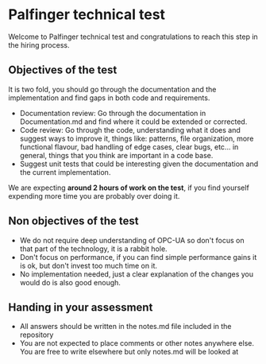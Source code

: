 # Palfinger technical test

Welcome to Palfinger technical test and congratulations to reach this step in the hiring process.

## Objectives of the test

It is two fold, you should go through the documentation and the implementation and find gaps in both code and requirements.

- Documentation review: Go through the documentation in Documentation.md and find where it could be extended or corrected.
- Code review: Go through the code, understanding what it does and suggest ways to improve it, things like: patterns, file organization, more functional flavour, bad handling of edge cases, clear bugs, etc... in general, things that you think are important in a code base.
- Suggest unit tests that could be interesting given the documentation and the current implementation.

We are expecting **around 2 hours of work on the test**, if you find yourself expending more time you are probably over doing it.

## Non objectives of the test

- We do not require deep understanding of OPC-UA so don't focus on that part of the technology, it is a rabbit hole.
- Don't focus on performance, if you can find simple performance gains it is ok, but don't invest too much time on it.
- No implementation needed, just a clear explanation of the changes you would do is also good enough.

## Handing in your assessment

- All answers should be written in the notes.md file included in the repository
- You are not expected to place comments or other notes anywhere else. You are free to write elsewhere but only notes.md will be looked at

